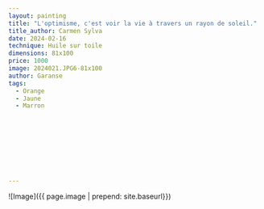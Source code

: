 ```yaml
---
layout: painting
title: "L'optimisme, c'est voir la vie à travers un rayon de soleil."   
title_author: Carmen Sylva                                                          
date: 2024-02-16
technique: Huile sur toile 
dimensions: 81x100
price: 1000
image: 2024021.JPG6-81x100
author: Garanse
tags:
  - Orange
  - Jaune
  - Marron
  
  
  
  
  
  
  
  
  
---
```

![Image]({{ page.image | prepend: site.baseurl}})

